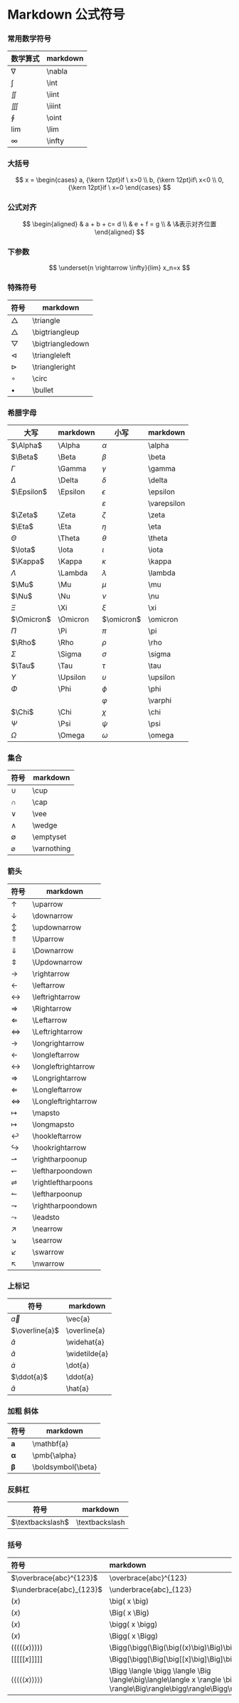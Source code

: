 # Markdown 公式符号

### 常用数学符号

| 数学算式 | markdown |
| -------- | -------- |
| $\nabla$ | \nabla   |
| $\int$   | \int     |
| $\iint$  | \iint    |
| $\iiint$ | \iiint   |
| $\oint$  | \oint    |
| $\lim$   | \lim     |
| $\infty$ | \infty   |

### 大括号

$$
x =
\begin{cases}
a, {\kern 12pt}if \ x>0 \\
b, {\kern 12pt}if\ x<0 \\
0, {\kern 12pt}if \ x=0
\end{cases}
$$

### 公式对齐

$$
\begin{aligned}
 & a + b + c= d \\
 & e + f = g  \\
 & \&表示对齐位置
\end{aligned}
$$



### 下参数

$$
\underset{n \rightarrow \infty}{lim} x_n=x
$$

### 特殊符号

| 符号               | markdown         |
| ------------------ | ---------------- |
| $\triangle$        | \triangle        |
| $\bigtriangleup$   | \bigtriangleup   |
| $\bigtriangledown$ | \bigtriangledown |
| $\triangleleft$    | \triangleleft    |
| $\triangleright$   | \triangleright   |
| $\circ$            | \circ            |
| $\bullet$          | \bullet          |

### 希腊字母

| 大写       | markdown | 小写          | markdown    |
| ---------- | -------- | ------------- | ----------- |
| $\Alpha$   | \Alpha   | $\alpha$      | \alpha      |
| $\Beta$    | \Beta    | $\beta$       | \beta       |
| $\Gamma$   | \Gamma   | $\gamma$      | \gamma      |
| $\Delta$   | \Delta   | $\delta$      | \delta      |
| $\Epsilon$ | \Epsilon | $\epsilon$    | \epsilon    |
|            |          | $\varepsilon$ | \varepsilon |
| $\Zeta$    | \Zeta    | $\zeta$       | \zeta       |
| $\Eta$     | \Eta     | $\eta$        | \eta        |
| $\Theta$   | \Theta   | $\theta$      | \theta      |
| $\Iota$    | \Iota    | $\iota$       | \iota       |
| $\Kappa$   | \Kappa   | $\kappa$      | \kappa      |
| $\Lambda$  | \Lambda  | $\lambda$     | \lambda     |
| $\Mu$      | \Mu      | $\mu$         | \mu         |
| $\Nu$      | \Nu      | $\nu$         | \nu         |
| $\Xi$      | \Xi      | $\xi$         | \xi         |
| $\Omicron$ | \Omicron | $\omicron$    | \omicron    |
| $\Pi$      | \Pi      | $\pi$         | \pi         |
| $\Rho$     | \Rho     | $\rho$        | \rho        |
| $\Sigma$   | \Sigma   | $\sigma$      | \sigma      |
| $\Tau$     | \Tau     | $\tau$        | \tau        |
| $\Upsilon$ | \Upsilon | $\upsilon$    | \upsilon    |
| $\Phi$     | \Phi     | $\phi$        | \phi        |
|            |          | $\varphi$     | \varphi     |
| $\Chi$     | \Chi     | $\chi$        | \chi        |
| $\Psi$     | \Psi     | $\psi$        | \psi        |
| $\Omega$   | \Omega   | $\omega$      | \omega      |



### 集合

| 符号          | markdown    |
| ------------- | ----------- |
| $\cup$        | \cup        |
| $\cap$        | \cap        |
| $\vee$        | \vee        |
| $\wedge$      | \wedge      |
| $\emptyset$   | \emptyset   |
| $\varnothing$ | \varnothing |

### 箭头

| 符号                  | markdown            |
| --------------------- | ------------------- |
| $\uparrow$            | \uparrow            |
| $\downarrow$          | \downarrow          |
| $\updownarrow$        | \updownarrow        |
| $\Uparrow$            | \Uparrow            |
| $\Downarrow$          | \Downarrow          |
| $\Updownarrow$        | \Updownarrow        |
| $\rightarrow$         | \rightarrow         |
| $\leftarrow$          | \leftarrow          |
| $\leftrightarrow$     | \leftrightarrow     |
| $\Rightarrow$         | \Rightarrow         |
| $\Leftarrow$          | \Leftarrow          |
| $\Leftrightarrow$     | \Leftrightarrow     |
| $\longrightarrow$     | \longrightarrow     |
| $\longleftarrow$      | \longleftarrow      |
| $\longleftrightarrow$ | \longleftrightarrow |
| $\Longrightarrow$     | \Longrightarrow     |
| $\Longleftarrow$      | \Longleftarrow      |
| $\Longleftrightarrow$ | \Longleftrightarrow |
| $\mapsto$             | \mapsto             |
| $\longmapsto$         | \longmapsto         |
| $\hookleftarrow$      | \hookleftarrow      |
| $\hookrightarrow$     | \hookrightarrow     |
| $\rightharpoonup$     | \rightharpoonup     |
| $\leftharpoondown$    | \leftharpoondown    |
| $\rightleftharpoons$  | \rightleftharpoons  |
| $\leftharpoonup$      | \leftharpoonup      |
| $\rightharpoondown$   | \rightharpoondown   |
| $\leadsto$            | \leadsto            |
| $\nearrow$            | \nearrow            |
| $\searrow$            | \searrow            |
| $\swarrow$            | \swarrow            |
| $\nwarrow$            | \nwarrow            |



### 上标记

| 符号            | markdown      |
| --------------- | ------------- |
| $\vec{a}$       | \vec{a}       |
| $\overline{a}$  | \overline{a}  |
| $\widehat{a}$   | \widehat{a}   |
| $\widetilde{a}$ | \widetilde{a} |
| $\dot{a}$       | \dot{a}       |
| $\ddot{a}$      | \ddot{a}      |
| $\hat{a}$       | \hat{a}       |

### 加粗 斜体

| 符号                 | markdown           |
| -------------------- | ------------------ |
| $\mathbf{a}$         | \mathbf{a}         |
| $\pmb{\alpha}$       | \pmb{\alpha}       |
| $\boldsymbol{\beta}$ | \boldsymbol{\beta} |

### 反斜杠

| 符号             | markdown       |
| ---------------- | -------------- |
| $\textbackslash$ | \textbackslash |

### 括号

| 符号                                                         | markdown                                                     |
| :----------------------------------------------------------- | :----------------------------------------------------------- |
| $\overbrace{abc}^{123}$                                      | \overbrace{abc}^{123}                                        |
| $\underbrace{abc}_{123}$                                     | \underbrace{abc}_{123}                                       |
| $\big( x \big)$                                              | \big( x \big)                                                |
| $\Big( x \Big)$                                              | \Big( x \Big)                                                |
| $\bigg( x \bigg)$                                            | \bigg( x \bigg)                                              |
| $\Bigg( x \Bigg)$                                            | \Bigg( x \Bigg)                                              |
| $\Bigg(\bigg(\Big(\big((x)\big)\Big)\bigg)\Bigg)$            | \Bigg(\bigg(\Big(\big((x)\big)\Big)\bigg)\Bigg)              |
| $\Bigg[\bigg[\Big[\big[[x]\big]\Big]\bigg]\Bigg]$            | \Bigg[\bigg[\Big[\big[[x]\big]\Big]\bigg]\Bigg]              |
| $\Bigg \langle \bigg \langle \Big \langle\big\langle\langle x \rangle \big \rangle\Big\rangle\bigg\rangle\Bigg\rangle$ | \Bigg \langle \bigg \langle \Big \langle\big\langle\langle x \rangle \big \rangle\Big\rangle\bigg\rangle\Bigg\rangle |

